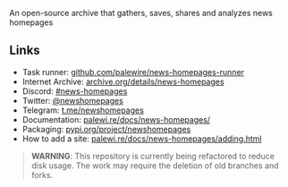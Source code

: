 An open-source archive that gathers, saves, shares and analyzes news homepages

## Links

- Task runner: [github.com/palewire/news-homepages-runner](https://github.com/palewire/news-homepages-runner)
- Internet Archive: [archive.org/details/news-homepages](https://archive.org/details/news-homepages)
- Discord: [#news-homepages](https://discord.gg/xkTMPMHM)
- Twitter: [@newshomepages](https://twitter.com/newshomepages)
- Telegram: [t.me/newshomepages](https://t.me/newshomepages)
- Documentation: [palewi.re/docs/news-homepages/](https://palewi.re/docs/news-homepages/index.html)
- Packaging: [pypi.org/project/newshomepages](https://pypi.org/project/newshomepages/)
- How to add a site: [palewi.re/docs/news-homepages/adding.html](https://palewi.re/docs/news-homepages/adding.html)

> **WARNING**: This repository is currently being refactored to reduce disk usage. The work may require the deletion of old branches and forks. 
